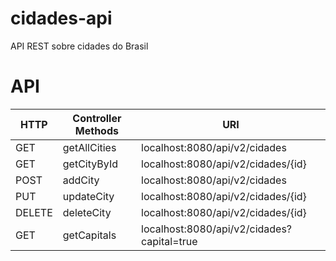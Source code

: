 # cidades-api
API REST sobre cidades do Brasil


# API

| HTTP  | Controller Methods | URI |
| ------------- | ------------- | ------------- |
| GET  | getAllCities  | localhost:8080/api/v2/cidades  |
| GET  | getCityById  | localhost:8080/api/v2/cidades/{id}  |
| POST  | addCity  | localhost:8080/api/v2/cidades  |
| PUT  | updateCity  | localhost:8080/api/v2/cidades/{id}  |
| DELETE  | deleteCity  | localhost:8080/api/v2/cidades/{id}  |
| GET  | getCapitals  | localhost:8080/api/v2/cidades?capital=true  |
